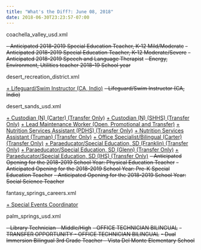 ```yaml
---
title: "What's the Diff?: June 08, 2018"
date: 2018-06-30T23:23:57-07:00
---
```


coachella_valley_usd.xml

<del>-    Anticipated 2018-2019 Special Education Teacher, K-12 Mild/Moderate</del>
<del>-    Anticipated 2018-2019 Special Education Teacher, K-12 Moderate/Severe</del>
<del>-    Anticipated 2018-2019 Speech and Language Therapist</del>
<del>-    Energy, Environment, Utilities teacher 2018-19 School year</del>

desert_recreation_district.xml

<ins>+    Lifeguard/Swim Instructor  (CA, Indio)</ins>
<del>-    Lifeguard/Swim Instructor  (CA, Indio)</del>

desert_sands_usd.xml

<ins>+    Custodian (N) (Carter) (Transfer Only)</ins>
<ins>+    Custodian (N) (SHHS) (Transfer Only)</ins>
<ins>+    Lead Maintenance Worker (Open, Promotional and Transfer)</ins>
<ins>+    Nutrition Services Assistant (PDHS) (Transfer Only)</ins>
<ins>+    Nutrition Services Assistant (Truman) (Transfer Only)</ins>
<ins>+    Office Specialist/Bilingual (Carter) (Transfer Only)</ins>
<ins>+    Paraeducator/Special Education, SD (Franklin) (Transfer Only)</ins>
<ins>+    Paraeducator/Special Education, SD (Glenn) (Transfer Only)</ins>
<ins>+    Paraeducator/Special Education, SD (IHS) (Transfer Only)</ins>
<del>-    Anticipated Opening for the 2018-2019 School Year: Physical Education Teacher</del>
<del>-    Anticipated Opening for the 2018-2019 School Year: Pre-K Special Education Teacher</del>
<del>-    Anticipated Opening for the 2018-2019 School Year: Social Science Teacher</del>

fantasy_springs_careers.xml

<ins>+     Special Events Coordinator</ins>

palm_springs_usd.xml

<del>-    Library Technician - Middle/High</del>
<del>-    OFFICE TECHNICIAN BILINGUAL</del>
<del>-    TRANSFER OPPORTUNITY - OFFICE TECHNICIAN BILINGUAL</del>
<del>-    Dual Immersion Bilingual 3rd Grade Teacher - Vista Del Monte Elementary School</del>
